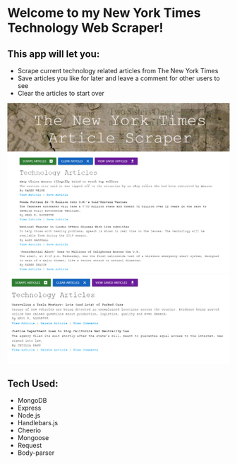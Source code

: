 
# Welcome to my New York Times Technology Web Scraper!



## This app will let you:
* Scrape current technology related articles from The New York Times
* Save articles you like for later and leave a comment for other users to see
* Clear the articles to start over

![Main](public/images/scraper-main.PNG?raw=true "Title")
![Saved](public/images/scraper-saved.PNG?raw=true "Title")




## Tech Used:
* MongoDB
* Express
* Node.js
* Handlebars.js
* Cheerio
* Mongoose
* Request
* Body-parser



